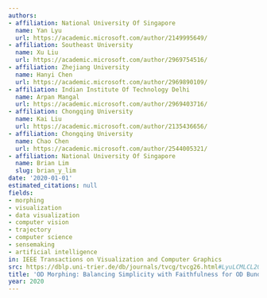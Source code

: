 ```yaml
---
authors:
- affiliation: National University Of Singapore
  name: Yan Lyu
  url: https://academic.microsoft.com/author/2149995649/
- affiliation: Southeast University
  name: Xu Liu
  url: https://academic.microsoft.com/author/2969754516/
- affiliation: Zhejiang University
  name: Hanyi Chen
  url: https://academic.microsoft.com/author/2969890109/
- affiliation: Indian Institute Of Technology Delhi
  name: Arpan Mangal
  url: https://academic.microsoft.com/author/2969403716/
- affiliation: Chongqing University
  name: Kai Liu
  url: https://academic.microsoft.com/author/2135436656/
- affiliation: Chongqing University
  name: Chao Chen
  url: https://academic.microsoft.com/author/2544005321/
- affiliation: National University Of Singapore
  name: Brian Lim
  slug: brian_y_lim
date: '2020-01-01'
estimated_citations: null
fields:
- morphing
- visualization
- data visualization
- computer vision
- trajectory
- computer science
- sensemaking
- artificial intelligence
in: IEEE Transactions on Visualization and Computer Graphics
src: https://dblp.uni-trier.de/db/journals/tvcg/tvcg26.html#LyuLCMLCL20
title: 'OD Morphing: Balancing Simplicity with Faithfulness for OD Bundling'
year: 2020
---
```

